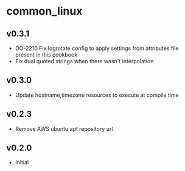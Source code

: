 common\_linux
==============

v0.3.1
------
* DO-2210 Fix logrotate config to apply settings from attributes file present in this cookbook
* Fix dual quoted strings when there wasn't interpolation

v0.3.0
------
* Update hostname,timezone resources to execute at compile time

v0.2.3
------
* Remove AWS ubuntu apt repository url

v0.2.0
------
* Initial

